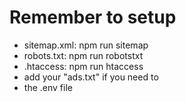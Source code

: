 # Remember to setup
- sitemap.xml: npm run sitemap
- robots.txt: npm run robotstxt
- .htaccess: npm run htaccess
- add your "ads.txt" if you need to
- the .env file